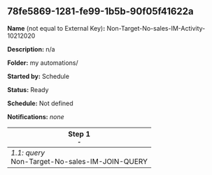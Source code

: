 ## 78fe5869-1281-fe99-1b5b-90f05f41622a

**Name** (not equal to External Key)**:** Non-Target-No-sales-IM-Activity-10212020

**Description:** n/a

**Folder:** my automations/

**Started by:** Schedule

**Status:** Ready

**Schedule:** Not defined

**Notifications:** _none_


| Step 1<br>_<small>-</small>_ |
| --- |
| _1.1: query_<br>Non-Target-No-sales-IM-JOIN-QUERY |
